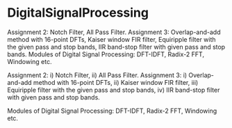 # DigitalSignalProcessing
Assignment 2: Notch Filter, All Pass Filter. Assignment 3: Overlap-and-add method with 16-point DFTs, Kaiser window FIR filter, Equiripple filter with the given  pass and stop bands, IIR band-stop filter with given pass and stop bands. Modules of Digital Signal Processing: DFT-IDFT, Radix-2 FFT, Windowing etc.


 Assignment 2: i) Notch Filter, ii) All Pass Filter. 
 Assignment 3: i) Overlap-and-add method with 16-point DFTs, ii) Kaiser window FIR filter, iii) Equiripple filter with the given pass and stop bands, iv) IIR band-stop filter with given pass and stop bands. 

Modules of Digital Signal Processing: DFT-IDFT, Radix-2 FFT, Windowing etc. 
